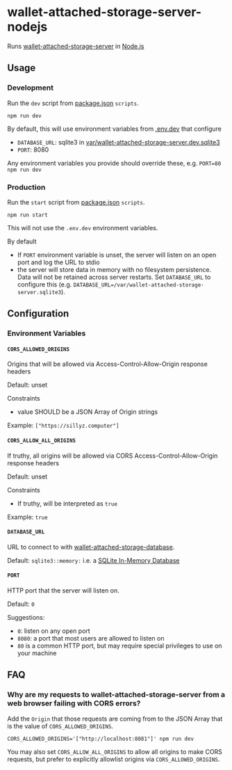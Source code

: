 # wallet-attached-storage-server-nodejs

Runs [wallet-attached-storage-server][] in [Node.js][]

## Usage

### Development

Run the `dev` script from [package.json][] `scripts`.

```
npm run dev
```

By default, this will use environment variables from [.env.dev](.env.dev) that configure
* `DATABASE_URL`: sqlite3 in [var/wallet-attached-storage-server.dev.sqlite3](var/wallet-attached-storage-server.dev.sqlite3)
* `PORT`: 8080

Any environment variables you provide should override these, e.g. `PORT=80 npm run dev`

### Production

Run the `start` script from [package.json][] `scripts`.

```
npm run start
```

This will not use the `.env.dev` environment variables.

By default
* If `PORT` environment variable is unset, the server will listen on an open port and log the URL to stdio
* the server will store data in memory with no filesystem persistence. Data will not be retained across server restarts. Set `DATABASE_URL` to configure this (e.g. `DATABASE_URL=/var/wallet-attached-storage-server.sqlite3`).

[Node.js]: https://nodejs.org/en
[wallet-attached-storage-server]: ../server
[package.json]: package.json

## Configuration

### Environment Variables

#### `CORS_ALLOWED_ORIGINS`

Origins that will be allowed via Access-Control-Allow-Origin response headers

Default: unset

Constraints
* value SHOULD be a JSON Array of Origin strings

Example: `["https://sillyz.computer"]`

#### `CORS_ALLOW_ALL_ORIGINS`

If truthy, all origins will be allowed via CORS Access-Control-Allow-Origin response headers

Default: unset

Constraints
* If truthy, will be interpreted as `true`

Example: `true`

#### `DATABASE_URL`

URL to connect to with [wallet-attached-storage-database](../database).

Default: `sqlite3::memory:` i.e. a [SQLite In-Memory Database](https://www.sqlite.org/inmemorydb.html)

#### `PORT`

HTTP port that the server will listen on.

Default: `0`

Suggestions:
* `0`: listen on any open port
* `8080`: a port that most users are allowed to listen on
* `80` is a common HTTP port, but may require special privileges to use on your machine

## FAQ

### Why are my requests to wallet-attached-storage-server from a web browser failing with CORS errors?

Add the `Origin` that those requests are coming from to the JSON Array that is the value of `CORS_ALLOWED_ORIGINS`.

```
CORS_ALLOWED_ORIGINS='["http://localhost:8081"]' npm run dev
```

You may also set `CORS_ALLOW_ALL_ORIGINS` to allow all origins to make CORS requests, but prefer to explicitly allowlist origins via `CORS_ALLOWED_ORIGINS`.
